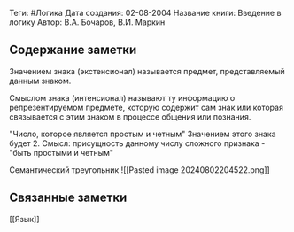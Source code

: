 Теги: #Логика
Дата создания: 02-08-2004
Название книги: Введение в логику
Автор: В.А. Бочаров, В.И. Маркин
## Содержание заметки
Значением знака (экстенсионал) называется предмет, представляемый данным знаком.

Смыслом знака (интенсионал) называют ту информацию о репрезентируемом предмете, которую содержит сам знак или которая связывается с этим знаком в процессе общения или познания.

"Число, которое является простым и четным"
Значением этого знака будет 2.
Смысл: присущность данному числу сложного признака - "быть простыми и четным"

Семантический треугольник 
![[Pasted image 20240802204522.png]]
## Связанные заметки
[[Язык]]